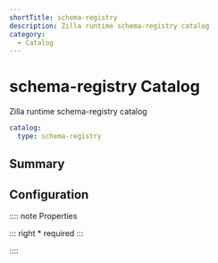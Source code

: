 ```yaml
---
shortTitle: schema-registry
description: Zilla runtime schema-registry catalog
category:
  - Catalog
---
```


# schema-registry Catalog

Zilla runtime schema-registry catalog

```yaml {2}
catalog:
  type: schema-registry
```

## Summary

## Configuration

:::: note Properties

::: right
\* required
:::

::::
